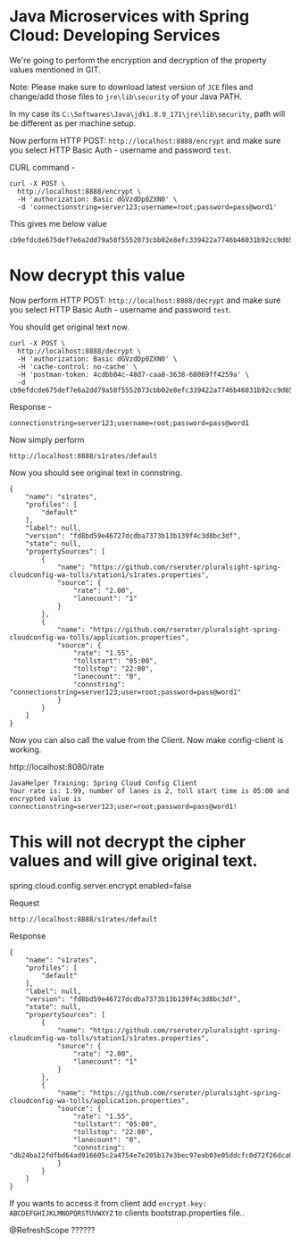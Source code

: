 # Java Microservices with Spring Cloud: Developing Services

We're going to perform the encryption and decryption of the property values mentioned in GIT. 

Note: Please make sure to download latest version of ``JCE`` files and change/add those files to ``jre\lib\security`` of your Java PATH.

In my case its ``C:\Softwares\Java\jdk1.8.0_171\jre\lib\security``, path will be different as per machine setup.

Now perform HTTP POST: ``http://localhost:8888/encrypt`` and make sure you select HTTP Basic Auth - username and password ``test``.

CURL command - 

```
curl -X POST \
  http://localhost:8888/encrypt \
  -H 'authorization: Basic dGVzdDp0ZXN0' \
  -d 'connectionstring=server123;username=root;password=pass@word1'
```

This gives me below value

```
cb9efdcde675def7e6a2dd79a58f5552073cbb02e8efc339422a7746b46031b92cc9d65e7bf49086068589e0585acd486ecfc281bb714ea493ea41674de200a5e647797e7ad9475f4bddd966b2cdfcfb
```


# Now decrypt this value

Now perform HTTP POST: ``http://localhost:8888/decrypt`` and make sure you select HTTP Basic Auth - username and password ``test``.

You should get original text now.

```
curl -X POST \
  http://localhost:8888/decrypt \
  -H 'authorization: Basic dGVzdDp0ZXN0' \
  -H 'cache-control: no-cache' \
  -H 'postman-token: 4cdbb04c-48d7-caa8-3638-68069ff4259a' \
  -d cb9efdcde675def7e6a2dd79a58f5552073cbb02e8efc339422a7746b46031b92cc9d65e7bf49086068589e0585acd486ecfc281bb714ea493ea41674de200a5e647797e7ad9475f4bddd966b2cdfcfb
```

Response - 

```
connectionstring=server123;username=root;password=pass@word1
```

Now simply perform

``http://localhost:8888/s1rates/default``

Now you should see original text in connstring. 

```
{
    "name": "s1rates",
    "profiles": [
        "default"
    ],
    "label": null,
    "version": "fd8bd59e46727dcdba7373b13b139f4c3d8bc3df",
    "state": null,
    "propertySources": [
        {
            "name": "https://github.com/rseroter/pluralsight-spring-cloudconfig-wa-tolls/station1/s1rates.properties",
            "source": {
                "rate": "2.00",
                "lanecount": "1"
            }
        },
        {
            "name": "https://github.com/rseroter/pluralsight-spring-cloudconfig-wa-tolls/application.properties",
            "source": {
                "rate": "1.55",
                "tollstart": "05:00",
                "tollstop": "22:00",
                "lanecount": "0",
                "connstring": "connectionstring=server123;user=root;password=pass@word1"
            }
        }
    ]
}
```

Now you can also call the value from the Client. Now make config-client is working.

http://localhost:8080/rate

```
JavaHelper Training: Spring Cloud Config Client
Your rate is: 1.99, number of lanes is 2, toll start time is 05:00 and encrypted value is connectionstring=server123;user=root;password=pass@word1!
```

# This will not decrypt the cipher values and will give original text.
spring.cloud.config.server.encrypt.enabled=false

Request

```
http://localhost:8888/s1rates/default
```

Response

```
{
    "name": "s1rates",
    "profiles": [
        "default"
    ],
    "label": null,
    "version": "fd8bd59e46727dcdba7373b13b139f4c3d8bc3df",
    "state": null,
    "propertySources": [
        {
            "name": "https://github.com/rseroter/pluralsight-spring-cloudconfig-wa-tolls/station1/s1rates.properties",
            "source": {
                "rate": "2.00",
                "lanecount": "1"
            }
        },
        {
            "name": "https://github.com/rseroter/pluralsight-spring-cloudconfig-wa-tolls/application.properties",
            "source": {
                "rate": "1.55",
                "tollstart": "05:00",
                "tollstop": "22:00",
                "lanecount": "0",
                "connstring": "db24ba12fdfbd64ad916605c2a4754e7e205b17e3bec97eab03e05ddcfc0d72f26dca00ff0be5b34d45533b2665f945303d8254eb842964cbac64379e144494e553a96baa8c913fdb84eacfee7c09fdd"
            }
        }
    ]
}
```

If you wants to access it from client add ``encrypt.key: ABCDEFGHIJKLMNOPQRSTUVWXYZ`` to clients bootstrap.properties file..


@RefreshScope ??????
